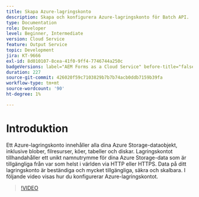 ```yaml
---
title: Skapa Azure-lagringskonto
description: Skapa och konfigurera Azure-lagringskonto för Batch API.
type: Documentation
role: Developer
level: Beginner, Intermediate
version: Cloud Service
feature: Output Service
topic: Development
jira: KT-9666
exl-id: 8d010107-8cea-41f0-9ff4-7746744a250c
badgeVersions: label="AEM Forms as a Cloud Service" before-title="false"
duration: 227
source-git-commit: 426020f59c7103829b7b7b74acb0ddb7159b39fa
workflow-type: tm+mt
source-wordcount: '90'
ht-degree: 1%

---
```


# Introduktion

Ett Azure-lagringskonto innehåller alla dina Azure Storage-dataobjekt, inklusive blober, filresurser, köer, tabeller och diskar. Lagringskontot tillhandahåller ett unikt namnutrymme för dina Azure Storage-data som är tillgängliga från var som helst i världen via HTTP eller HTTPS. Data på ditt lagringskonto är beständiga och mycket tillgängliga, säkra och skalbara.
I följande video visas hur du konfigurerar Azure-lagringskontot.

>[!VIDEO](https://video.tv.adobe.com/v/340127?quality=12&learn=on)
